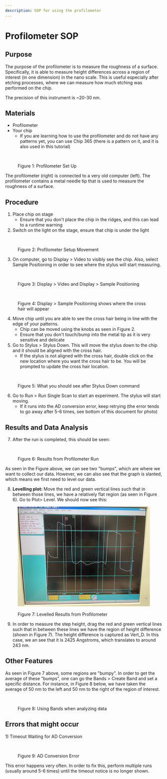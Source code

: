```yaml
---
description: SOP for using the profilometer
---
```


# Profilometer SOP

## Purpose

The purpose of the profilometer is to measure the roughness of a surface. Specifically, it is able to measure height differences across a region of interest (in one dimension) in the nano scale. This is useful especially after etching processes, where we can measure how much etching was performed on the chip.

The precision of this instrument is \~20-30 nm.

## Materials&#x20;

* Profilometer
* Your chip
  * If you are learning how to use the profilometer and do not have any patterns yet, you can use Chip 365 (there is a pattern on it, and it is also used in this tutorial)

<figure><img src="../.gitbook/assets/IMG_7521.jpg" alt=""><figcaption><p>Figure 1: Profilometer Set Up </p></figcaption></figure>

The profilometer (right) is connected to a very old computer (left). The profilometer contains a metal needle tip that is used to measure the roughness of a surface.

## Procedure

1. Place chip on stage
   * Ensure that you don't place the chip in the ridges, and this can lead to a runtime warning
2. Switch on the light on the stage, ensure that chip is under the light

<figure><img src="../.gitbook/assets/IMG_7523 (1).jpg" alt="" width="375"><figcaption><p>Figure 2:  Profilometer Setup Movement</p></figcaption></figure>

3. On computer, go to Display > Video to visibly see the chip. Also, select Sample Positioning in order to see where the stylus will start measuring.

<figure><img src="../.gitbook/assets/IMG_7524.jpg" alt="" width="188"><figcaption><p>Figure 3: Display > Video and Display > Sample Positioning</p></figcaption></figure>

<figure><img src="../.gitbook/assets/IMG_7525.jpg" alt=""><figcaption><p>Figure 4: Display > Sample Positioning shows where the cross hair will appear</p></figcaption></figure>

4. Move chip until you are able to see the cross hair being in line with the edge of your patterns.&#x20;
   * Chip can be moved using the knobs as seen in Figure 2.
   * Ensure that you don't touch/bump into the metal tip as it is very sensitive and delicate&#x20;
5. Go to Stylus > Stylus Down. This will move the stylus down to the chip and it should be aligned with the cross hair.
   * If the stylus is not aligned with the cross hair, double click on the new location where you want the cross hair to be. You will be prompted to update the cross hair location.

<figure><img src="../.gitbook/assets/IMG_7528.jpg" alt="" width="375"><figcaption><p>Figure 5: What you should see after Stylus Down command</p></figcaption></figure>

6. Go to Run > Run Single Scan to start an experiment. The stylus will start moving.
   * If it runs into the AD conversion error, keep retrying (the error tends to go away after 5-6 times, see bottom of this document for photo)

## Results and Data Analysis

7. After the run is completed, this should be seen:

<figure><img src="../.gitbook/assets/IMG_7531.jpg" alt=""><figcaption><p>Figure 6: Results from Profilometer Run</p></figcaption></figure>

As seen in the Figure above, we can see two "bumps", which are where we want to collect our data. However, we can also see that the graph is slanted, which means we first need to level our data.&#x20;

8. **Levelling plot:** Move the red and green vertical lines such that in between those lines, we have a relatively flat region (as seen in Figure 6). Go to Plot> Level. We should now see this:

<figure><img src="../.gitbook/assets/IMG_7532 (1).jpg" alt=""><figcaption><p>Figure 7: Levelled Results from Profilometer</p></figcaption></figure>

9. In order to measure the step height, drag the red and green vertical lines such that in between these lines we have the region of height difference (shown in Figure 7). The height difference is captured as Vert\_D. In this case, we an see that it is 2425 Angstroms, which translates to around 243 nm.

## Other Features

As seen in Figure 7 above, some regions are "bumpy". In order to get the average of these "bumps", one can go the Bands > Create Band and set a specific distance. For instance, in Figure 8 below, we have taken the average of 50 nm to the left and 50 nm to the right of the region of interest.&#x20;

<figure><img src="../.gitbook/assets/IMG_7558 (2).jpg" alt=""><figcaption><p>Figure 8: Using Bands when analyzing data</p></figcaption></figure>



## Errors that might occur&#x20;

1\) Timeout Waiting for AD Conversion

<figure><img src="../.gitbook/assets/IMG_7530 2.jpg" alt=""><figcaption><p>Figure 9: AD Conversion Error</p></figcaption></figure>

This error happens very often. In order to fix this, perform multiple runs (usually around 5-6 times) until the timeout notice is no longer shown.

